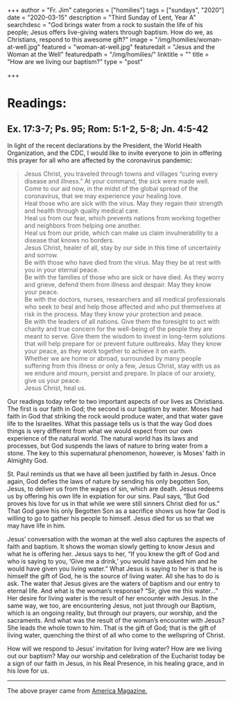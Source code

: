 +++
author = "Fr. Jim"
categories = ["homilies"]
tags = ["sundays", "2020"]
date = "2020-03-15"
description = "Third Sunday of Lent, Year A"
searchdesc = "God brings water from a rock to sustain the life of his people; Jesus offers live-giving waters through baptism. How do we, as Christians, respond to this awesome gift?"
image = "/img/homilies/woman-at-well.jpg"
featured = "woman-at-well.jpg"
featuredalt = "Jesus and the Woman at the Well"
featuredpath = "/img/homilies/"
linktitle = ""
title = "How are we living our baptism?"
type = "post"

+++

# Readings:
## Ex. 17:3-7; Ps. 95; Rom: 5:1-2, 5-8; Jn. 4:5-42

In light of the recent declarations by the President, the World Health Organization, and the CDC, I would like to invite everyone to join in offering this prayer for all who are affected by the coronavirus pandemic:

>Jesus Christ, you traveled through towns and villages “curing every disease and illness.” At your command, the sick were made well. Come to our aid now, in the midst of the global spread of the coronavirus, that we may experience your healing love.  
>Heal those who are sick with the virus. May they regain their strength and health through quality medical care.  
>Heal us from our fear, which prevents nations from working together and neighbors from helping one another.  
>Heal us from our pride, which can make us claim invulnerability to a disease that knows no borders.  
>Jesus Christ, healer of all, stay by our side in this time of uncertainty and sorrow.  
>Be with those who have died from the virus. May they be at rest with you in your eternal peace.  
>Be with the families of those who are sick or have died. As they worry and grieve, defend them from illness and despair. May they know your peace.  
>Be with the doctors, nurses, researchers and all medical professionals who seek to heal and help those affected and who put themselves at risk in the process. May they know your protection and peace.  
>Be with the leaders of all nations. Give them the foresight to act with charity and true concern for the well-being of the people they are meant to serve. Give them the wisdom to invest in long-term solutions that will help prepare for or prevent future outbreaks. May they know your peace, as they work together to achieve it on earth.  
>Whether we are home or abroad, surrounded by many people suffering from this illness or only a few, Jesus Christ, stay with us as we endure and mourn, persist and prepare. In place of our anxiety, give us your peace.  
>Jesus Christ, heal us.  

Our readings today refer to two important aspects of our lives as Christians. The first is our faith in God; the second is our baptism by water. Moses had faith in God that striking the rock would produce water, and that water gave life to the Israelites. What this passage tells us is that the way God does things is very different from what we would expect from our own experience of the natural world. The natural world has its laws and processes, but God suspends the laws of nature to bring water from a stone. The key to this supernatural phenomenon, however, is Moses’ faith in Almighty God.

St. Paul reminds us that we have all been justified by faith in Jesus. Once again, God defies the laws of nature by sending his only begotten Son, Jesus, to deliver us from the wages of sin, which are death. Jesus redeems us by offering his own life in expiation for our sins. Paul says, “But God proves his love for us in that while we were still sinners Christ died for us.” That God gave his only Begotten Son as a sacrifice shows us how far God is willing to go to gather his people to himself. Jesus died for us so that we may have life in him.

Jesus’ conversation with the woman at the well also captures the aspects of faith and baptism. It shows the woman slowly getting to know Jesus and what he is offering her. Jesus says to her, “If you knew the gift of God and who is saying to you, ‘Give me a drink,’ you would have asked him and he would have given you living water.” What Jesus is saying to her is that he is himself the gift of God, he is the source of living water. All she has to do is ask. The water that Jesus gives are the waters of baptism and our entry to eternal life. And what is the woman’s response? “Sir, give me this water...” Her desire for living water is the result of her encounter with Jesus. In the same way, we too, are encountering Jesus, not just through our Baptism, which is an ongoing reality, but through our prayers, our worship, and the sacraments. And what was the result of the woman’s encounter with Jesus? She leads the whole town to him. That is the gift of God; that is the gift of living water, quenching the thirst of all who come to the wellspring of Christ.

How will we respond to Jesus’ invitation for living water? How are we living out our baptism? May our worship and celebration of the Eucharist today be a sign of our faith in Jesus, in his Real Presence, in his healing grace, and in his love for us.

---

The above prayer came from [America Magazine.](https://www.americamagazine.org/faith/2020/03/02/coronavirus-prayer)
